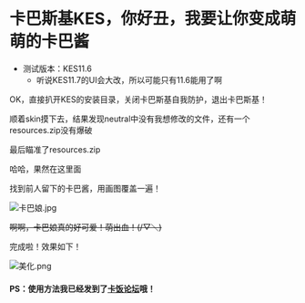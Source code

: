 # 卡巴斯基KES，你好丑，我要让你变成萌萌的卡巴酱

* 测试版本：KES11.6
     * 听说KES11.7的UI会大改，所以可能只有11.6能用了啊



OK，直接扒开KES的安装目录，关闭卡巴斯基自我防护，退出卡巴斯基！

顺着skin摸下去，结果发现neutral中没有我想修改的文件，还有一个resources.zip没有爆破

最后瞄准了resources.zip

哈哈，果然在这里面

找到前人留下的卡巴酱，用画图覆盖一遍！

![卡巴娘.jpg](https://s.pc.qq.com/tousu/img/20210827/9592070_1630031452.jpg)

~~啊啊，卡巴娘真的好可爱！萌出血！(/▽＼)~~

完成啦！效果如下！

![美化.png](https://s.pc.qq.com/tousu/img/20210821/8227623_1629510096.jpg)



#### PS：使用方法我已经发到了[卡饭论坛](https://bbs.kafan.cn/thread-2215424-1-1.html)哦！
